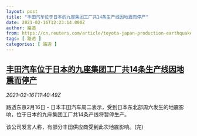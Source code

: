 ```yaml
---
layout: post
title: "丰田汽车位于日本的九座集团工厂共14条生产线因地震而停产"
date: 2021-02-16T12:23:14.000Z
author: 路透
from: https://cn.reuters.com/article/toyota-japan-production-earthquake-0216-idCNKBS2AG17L
tags: [ 路透 ]
categories: [ 路透 ]
---
```

<!--1613478194000-->
[丰田汽车位于日本的九座集团工厂共14条生产线因地震而停产](https://cn.reuters.com/article/toyota-japan-production-earthquake-0216-idCNKBS2AG17L)
------

<div>
<div><i>2021-02-16T11:40:49Z</i></div><p>路透东京2月16日 - 日本丰田汽车周二表示，受到日本东北部周六发生的地震影响，位于日本的九座集团工厂共14条产线将暂停生产。</p><p>该公司发言人称，有部分丰田供应商受到此次地震影响。(完)</p>
</div>
